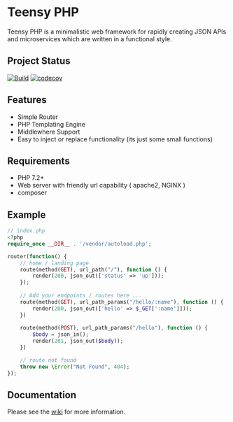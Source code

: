 # Teensy PHP

Teensy PHP is a minimalistic web framework for rapidly creating JSON APIs and microservices which are written in a functional style.

## Project Status
[![Build](https://github.com/daniel-samson/teensyphp/actions/workflows/php.yml/badge.svg)](https://github.com/daniel-samson/teensyphp/actions/workflows/php.yml)
[![codecov](https://codecov.io/gh/daniel-samson/teensyphp/branch/master/graph/badge.svg)](https://codecov.io/gh/daniel-samson/teensyphp)




## Features
- Simple Router
- PHP Templating Engine
- Middlewhere Support
- Easy to inject or replace functionality (its just some small functions)

## Requirements
- PHP 7.2+
- Web server with friendly url capability ( apache2, NGINX )
- composer


## Example
```php
// index.php
<?php
require_once __DIR__ . '/vendor/autoload.php';

router(function() {
    // home / landing page
    route(method(GET), url_path("/"), function () {
        render(200, json_out(['status' => 'up']));
    });
    
    // Add your endpoints / routes here ...
    route(method(GET), url_path_params("/hello/:name"), function () {
        render(200, json_out(['hello' => $_GET[':name']]));
    })
    
    route(method(POST), url_path_params("/hello"), function () {
        $body = json_in();
        render(201, json_out($body));
    })

    // route not found
    throw new \Error("Not Found", 404);
});
```

## Documentation
Please see the [wiki](https://github.com/daniel-samson/teensyphp/wiki) for more information.
